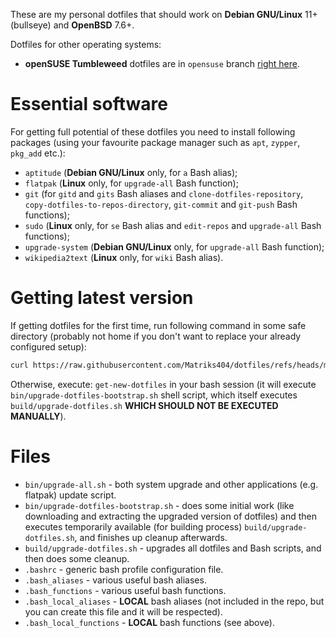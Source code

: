 These are my personal dotfiles that should work on **Debian GNU/Linux** 11+ (bullseye) and **OpenBSD** 7.6+.

Dotfiles for other operating systems:

* **openSUSE Tumbleweed** dotfiles are in `opensuse` branch [right here](https://github.com/Matriks404/dotfiles/tree/opensuse).

# Essential software

For getting full potential of these dotfiles you need to install following packages (using your favourite package manager such as `apt`, `zypper`, `pkg_add` etc.):

* `aptitude` (**Debian GNU/Linux** only, for `a` Bash alias);
* `flatpak` (**Linux** only, for `upgrade-all` Bash function);
* `git` (for `gitd` and `gits` Bash aliases and `clone-dotfiles-repository`, `copy-dotfiles-to-repos-directory`, `git-commit` and `git-push` Bash functions);
* `sudo` (**Linux** only, for `se` Bash alias and `edit-repos` and `upgrade-all` Bash functions);
* `upgrade-system` (**Debian GNU/Linux** only, for `upgrade-all` Bash function);
* `wikipedia2text` (**Linux** only, for `wiki` Bash alias).

# Getting latest version

If getting dotfiles for the first time, run following command in some safe directory (probably not home if you don't want to replace your already configured setup):

```bash
curl https://raw.githubusercontent.com/Matriks404/dotfiles/refs/heads/master/bin/upgrade-dotfiles-bootstrap.sh | sh
```

Otherwise, execute: `get-new-dotfiles` in your bash session (it will execute `bin/upgrade-dotfiles-bootstrap.sh` shell script, which itself executes `build/upgrade-dotfiles.sh` **WHICH SHOULD NOT BE EXECUTED MANUALLY**).

# Files

* `bin/upgrade-all.sh` - both system upgrade and other applications (e.g. flatpak) update script.
* `bin/upgrade-dotfiles-bootstrap.sh` - does some initial work (like downloading and extracting the upgraded version of dotfiles) and then executes temporarily available (for building process) `build/upgrade-dotfiles.sh`, and finishes up cleanup afterwards.
* `build/upgrade-dotfiles.sh` - upgrades all dotfiles and Bash scripts, and then does some cleanup.
* `.bashrc` - generic bash profile configuration file.
* `.bash_aliases` - various useful bash aliases.
* `.bash_functions` - various useful bash functions.
* `.bash_local_aliases` - **LOCAL** bash aliases (not included in the repo, but you can create this file and it will be respected).
* `.bash_local_functions` - **LOCAL** bash functions (see above).
